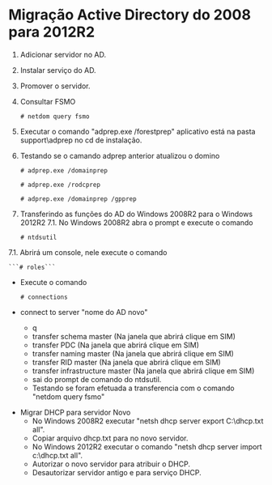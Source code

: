 # Migração Active Directory do 2008 para 2012R2

1. Adicionar servidor no AD.
2. Instalar serviço do AD.
3. Promover o servidor.
4. Consultar FSMO
    
    ```# netdom query fsmo```

5. Executar o comando "adprep.exe /forestprep" aplicativo está na pasta support\adprep no cd de instalação.
6. Testando se o camando adprep anterior atualizou o domino   

    ```# adprep.exe /domainprep```

    ```# adprep.exe /rodcprep```

    ```# adprep.exe /domainprep /gpprep```

7. Transferindo as funções do AD do Windows 2008R2 para o Windows 2012R2
  7.1. No Windows 2008R2 abra o prompt e execute o comando 
    
    ```# ntdsutil ```

  7.1. Abrirá um console, nele execute o comando 
    
    ```# roles```

  - Execute o comando

    ```# connections```
    
  - connect to server "nome do AD novo"
     * q 
     * transfer schema master (Na janela que abrirá clique em SIM)
     * transfer PDC (Na janela que abrirá clique em SIM)
     *  transfer naming master (Na janela que abrirá clique em SIM)
     *  transfer RID master (Na janela que abrirá clique em SIM)
     *  transfer infrastructure master (Na janela que abrirá clique em SIM)
     *  sai do prompt de comando do ntdsutil.
     *  Testando se foram efetuada a transferencia com o comando "netdom query fsmo"

  * Migrar DHCP para servidor Novo
     * No Windows 2008R2 executar "netsh dhcp server export C:\dhcp.txt all".
     * Copiar arquivo dhcp.txt para no novo servidor.
     * No Windows 2012R2 executar o comando "netsh dhcp server import c:\dhcp.txt all".
     * Autorizar o novo servidor para atribuir o DHCP.
     * Desautorizar servidor antigo e para serviço DHCP.